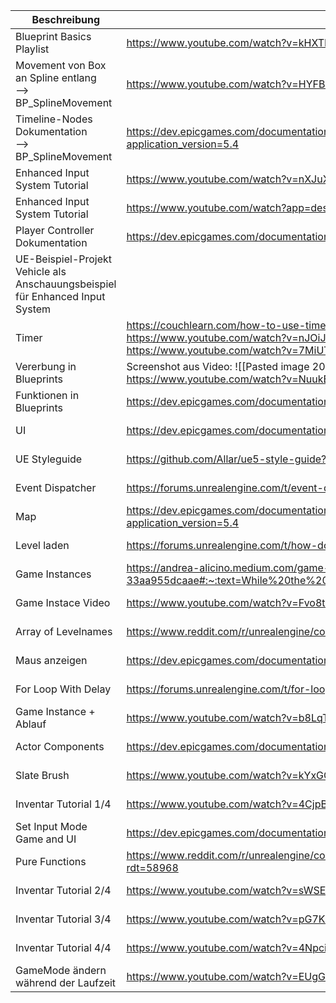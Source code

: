 
| **Beschreibung**                                                              | **Link**                                                                                                                                                   | **Datum**  | **Uhrzeit** | **Kommentar** |
| ----------------------------------------------------------------------------- | ---------------------------------------------------------------------------------------------------------------------------------------------------------- | ---------- | ----------- | ------------- |
| Blueprint Basics Playlist                                                     | https://www.youtube.com/watch?v=kHXTPr2--Fo&list=PLSjzuyuoSi-HyYmO1-Zxsh6wqbyE7JdNV                                                                        | 15.10.2024 | 23.05 Uhr   |               |
| Movement von Box an Spline entlang<br>--> BP_SplineMovement                   | https://www.youtube.com/watch?v=HYFBmx6QRfs                                                                                                                | 26.10.2024 | 15.38 Uhr   |               |
| Timeline-Nodes Dokumentation<br>--> BP_SplineMovement                         | https://dev.epicgames.com/documentation/en-us/unreal-engine/timelines-nodes-in-unreal-engine?application_version=5.4                                       | 27.10.2024 | 18.15 Uhr   |               |
| Enhanced Input System Tutorial                                                | https://www.youtube.com/watch?v=nXJuXUxQfa8                                                                                                                | 01.11.2024 | 12.42 Uhr   |               |
| Enhanced Input System Tutorial                                                | https://www.youtube.com/watch?app=desktop&v=qkEpav10iFc                                                                                                    | 01.11.2024 | 19.54 Uhr   |               |
| Player Controller Dokumentation                                               | https://dev.epicgames.com/documentation/en-us/unreal-engine/player-controllers-in-unreal-engine                                                            | 01.11.2024 | 19.55 Uhr   |               |
| UE-Beispiel-Projekt Vehicle als Anschauungsbeispiel für Enhanced Input System |                                                                                                                                                            |            |             |               |
| Timer                                                                         | https://couchlearn.com/how-to-use-timers-in-unreal-engine-5/<br>https://www.youtube.com/watch?v=nJOiJOnwxEI<br>https://www.youtube.com/watch?v=7MiUTHZKXqY | 10.11.2024 | 17.32 Uhr   |               |
| Vererbung in Blueprints                                                       | Screenshot aus Video: ![[Pasted image 20241121225819.png]]<br>https://www.youtube.com/watch?v=NuukEhphgek                                                  | 21.11.2024 | 22.59 Uhr   |               |
| Funktionen in Blueprints                                                      | https://dev.epicgames.com/documentation/en-us/unreal-engine/functions-in-unreal-engine                                                                     | 21.11.2024 | 23.15 Uhr   | <br>          |
| UI                                                                            | https://dev.epicgames.com/documentation/en-us/unreal-engine/creating-and-displaying-ui?application_version=4.27                                            | 24.11.2024 | 13.01 Uhr   |               |
| UE Styleguide                                                                 | https://github.com/Allar/ue5-style-guide?tab=readme-ov-file#anc                                                                                            | 24.11.24   | 13.04 Uhr   |               |
| Event Dispatcher                                                              | https://forums.unrealengine.com/t/event-dispatchers-explained-finally/55570                                                                                | 25.11.2024 | 04.56 Uhr   |               |
| Map                                                                           | https://dev.epicgames.com/documentation/en-us/unreal-engine/map-containers-in-unreal-engine?application_version=5.4                                        | 25.11.2024 | 07.05 Uhr   |               |
| Level laden                                                                   | https://forums.unrealengine.com/t/how-do-i-load-a-new-map-using-blueprints/279559                                                                          | 02.12.2024 | 15.58 Uhr   |               |
| Game Instances                                                                | https://andrea-alicino.medium.com/game-mode-game-instance-33aa955dcaae#:~:text=While%20the%20Game%20Mode%20deals,%2C%20player%20status%2C%20and%20more.    | 02.12.2024 | 16.06 Uhr   |               |
| Game Instace Video                                                            | https://www.youtube.com/watch?v=Fvo8t3fX3CA                                                                                                                | 02.12.2024 | 16.27 Uhr   |               |
| Array of Levelnames                                                           | https://www.reddit.com/r/unrealengine/comments/ugx1ng/array_of_level_names/                                                                                | 02.12.2024 | 16.33 Uhr   |               |
| Maus anzeigen                                                                 | https://dev.epicgames.com/documentation/en-us/unreal-engine/mouse-control-setup?application_version=4.27                                                   | 06.12.2024 | 22.06 Uhr   |               |
| For Loop With Delay                                                           | https://forums.unrealengine.com/t/for-loop-bp-not-working-with-delay-bp/135853                                                                             | 07.12.2024 | 21.22 Uhr   |               |
| Game Instance + Ablauf                                                        | https://www.youtube.com/watch?v=b8LqTF6qRmQ                                                                                                                | 15.12.2024 | 0.49 Uhr    |               |
| Actor Components                                                              | https://dev.epicgames.com/documentation/en-us/unreal-engine/components-in-unreal-engine                                                                    | 26.12.2024 | 1.08 Uhr    |               |
| Slate Brush                                                                   | https://www.youtube.com/watch?v=kYxGC0WV0Uk                                                                                                                | 29.12.2024 | 22.03 Uhr   |               |
| Inventar Tutorial 1/4                                                         | https://www.youtube.com/watch?v=4CjpBoKl6s8                                                                                                                | 29.12.2024 | 22.04 Uhr   |               |
| Set Input Mode Game and UI                                                    | https://dev.epicgames.com/documentation/en-us/unreal-engine/BlueprintAPI/Input/SetInputModeGameAndUI                                                       | 29.12.2024 | 23.47 Uhr   |               |
| Pure Functions                                                                | https://www.reddit.com/r/unrealengine/comments/1446vgo/what_exactly_can_and_cannot_be_a_pure_function/?rdt=58968                                           | 03.01.2025 | 02.56 Uhr   |               |
| Inventar Tutorial 2/4                                                         | https://www.youtube.com/watch?v=sWSECrtUu_g                                                                                                                | 03.01.2025 | 14.52 Uhr   |               |
| Inventar Tutorial 3/4                                                         | https://www.youtube.com/watch?v=pG7KFaCwvJw                                                                                                                | 03.01.2025 | 14.53 Uhr   |               |
| Inventar Tutorial 4/4                                                         | https://www.youtube.com/watch?v=4NpcisVVhr0                                                                                                                | 03.01.2025 | 14.53 Uhr   |               |
| GameMode ändern während der Laufzeit                                          | https://www.youtube.com/watch?v=EUgGYZ3-bDU                                                                                                                | 06.01.2025 | 17.50 Uhr   |               |


